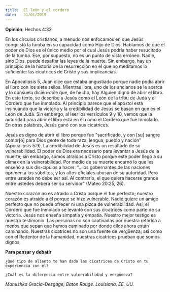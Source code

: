```yaml
---
title:  El león y el cordero 
date:   31/01/2019
---
```


**Opinión**: Hechos 4:32 

En los círculos cristianos, a menudo nos enfocamos en que Jesús conquistó la tumba en su capacidad como Hijo de Dios. Hablamos de que el poder de Dios es el único medio por el cual Jesús podría haber resucitado de la tumba. Ese, por supuesto, no es un punto de vista erróneo. Nadie, sino Dios, puede desafiar las leyes de la muerte. Sin embargo, hay un principio de la historia de la resurrección en el que no meditamos lo suficiente: las cicatrices de Cristo y sus implicancias. 

En Apocalipsis 5, Juan dice que estaba angustiado porque nadie podía abrir el libro con los siete sellos. Mientras llora, uno de los ancianos se le acerca y lo consuela dicién-dole que, de hecho, hay Alguien digno de abrir el libro. En este texto, se describe a Jesús como el León de la tribu de Judá y el Cordero que fue inmolado. Al principio parece que el apóstol está insinuando que la victoria y la credibilidad de Jesús se basan en que es el León de Judá. Sin embargo, al leer los versículos 9 y 10, vemos que la autoridad para abrir el libro está en él como el Cordero que fue Inmolado. En otras palabras, Jesús ganó con sus cicatrices. 

Jesús es digno de abrir el libro porque fue "sacrificado, y con [su] sangre compr[ó] para Dios gente de toda raza, lengua, pueblo y nación" (Apocalipsis 5:9). La credibilidad de Jesús es un resultado de su vulnerabilidad. El poder de Dios era necesario para levantar a Jesús de la muerte; sin embargo, somos atraídos a Cristo porque este poder llegó a su clímax en la vulnerabilidad. Por medio de su muerte encarnó lo que les enseñó a sus dis-cípulos a hacer: "...los gobernantes de las naciones oprimen a los súbditos, y los altos oficiales abusan de su autoridad. Pero entre ustedes no debe ser así. Al contrario, el que quiera hacerse grande entre ustedes deberá ser su servidor" (Mateo 20:25, 26). 

Nuestro corazón no es atraído a Cristo porque él fue perfecto; nuestro corazón es atraído a él porque se hizo vulnerable. Nadie quiere un amigo perfecto que no puede ofrecer ni una pizca de vulnerabilidad. Así, el Cordero que fue Inmolado se levantó con sus cicatrices como parte de su victoria. Jesús nos enseña simpatía y empatía. Nuestro mejor testigo es nuestro testimonio. Las personas no son cautivadas por nuestra retórica a menos que sepan que hemos caminado por donde ellos ahora están caminando. Nuestras cicatrices no son una fuente de vergüenza; así como con el Redentor de la humanidad, nuestras cicatrices prueban que somos dignos. 

**Para pensar y debatir**

`¿Qué tipo de aliento te han dado las cicatrices de Cristo en tu experiencia con él?`

`¿Cuál es la diferencia entre vulnerabilidad y vergüenza?`

_Manushka Gracia-Desgage, Baton Rouge. Louisiana. EE. UU._
